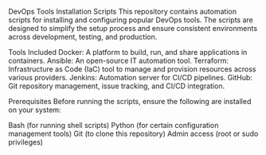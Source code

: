 DevOps Tools Installation Scripts
This repository contains automation scripts for installing and configuring popular DevOps tools. The scripts are designed to simplify the setup process and ensure consistent environments across development, testing, and production.

Tools Included
Docker: A platform to build, run, and share applications in containers.
Ansible: An open-source IT automation tool.
Terraform: Infrastructure as Code (IaC) tool to manage and provision resources across various providers.
Jenkins: Automation server for CI/CD pipelines.
GitHub: Git repository management, issue tracking, and CI/CD integration.

Prerequisites
Before running the scripts, ensure the following are installed on your system:

Bash (for running shell scripts)
Python (for certain configuration management tools)
Git (to clone this repository)
Admin access (root or sudo privileges)
